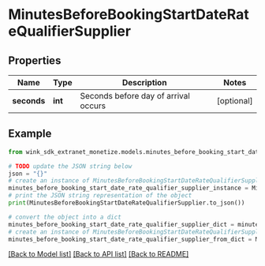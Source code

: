 # MinutesBeforeBookingStartDateRateQualifierSupplier


## Properties

Name | Type | Description | Notes
------------ | ------------- | ------------- | -------------
**seconds** | **int** | Seconds before day of arrival occurs | [optional] 

## Example

```python
from wink_sdk_extranet_monetize.models.minutes_before_booking_start_date_rate_qualifier_supplier import MinutesBeforeBookingStartDateRateQualifierSupplier

# TODO update the JSON string below
json = "{}"
# create an instance of MinutesBeforeBookingStartDateRateQualifierSupplier from a JSON string
minutes_before_booking_start_date_rate_qualifier_supplier_instance = MinutesBeforeBookingStartDateRateQualifierSupplier.from_json(json)
# print the JSON string representation of the object
print(MinutesBeforeBookingStartDateRateQualifierSupplier.to_json())

# convert the object into a dict
minutes_before_booking_start_date_rate_qualifier_supplier_dict = minutes_before_booking_start_date_rate_qualifier_supplier_instance.to_dict()
# create an instance of MinutesBeforeBookingStartDateRateQualifierSupplier from a dict
minutes_before_booking_start_date_rate_qualifier_supplier_from_dict = MinutesBeforeBookingStartDateRateQualifierSupplier.from_dict(minutes_before_booking_start_date_rate_qualifier_supplier_dict)
```
[[Back to Model list]](../README.md#documentation-for-models) [[Back to API list]](../README.md#documentation-for-api-endpoints) [[Back to README]](../README.md)


